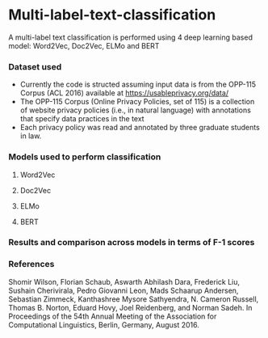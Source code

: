# Multi-label-text-classification
A multi-label text classification is performed using 4 deep learning based model: Word2Vec, Doc2Vec, ELMo and BERT


### Dataset used
- Currently the code is structed assuming input data is from the OPP-115 Corpus (ACL 2016) available at https://usableprivacy.org/data/
-  The OPP-115 Corpus (Online Privacy Policies, set of 115) is a collection of website privacy policies (i.e., in natural language) with annotations that specify data practices in the text
- Each privacy policy was read and annotated by three graduate students in law. 

### Models used to perform classification

1. Word2Vec

2. Doc2Vec

3. ELMo

4. BERT



### Results and comparison across models in terms of F-1 scores






### References

Shomir Wilson, Florian Schaub, Aswarth Abhilash Dara, Frederick Liu, Sushain Cherivirala, Pedro Giovanni Leon, Mads Schaarup Andersen, Sebastian Zimmeck, Kanthashree Mysore Sathyendra, N. Cameron Russell, Thomas B. Norton, Eduard Hovy, Joel Reidenberg, and Norman Sadeh. In Proceedings of the 54th Annual Meeting of the Association for Computational Linguistics, Berlin, Germany, August 2016. 




